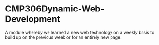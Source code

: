 # CMP306Dynamic-Web-Development
 A module whereby we learned a new web technology on a weekly basis to build up on the previous week or for an entirely new page.
